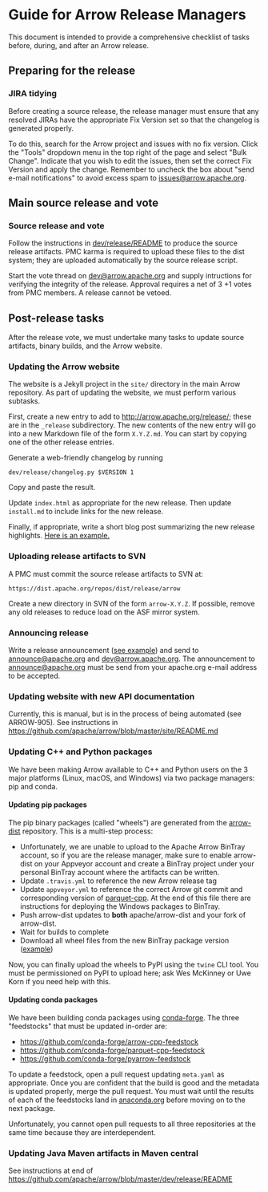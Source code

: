 <!---
  Licensed to the Apache Software Foundation (ASF) under one
  or more contributor license agreements.  See the NOTICE file
  distributed with this work for additional information
  regarding copyright ownership.  The ASF licenses this file
  to you under the Apache License, Version 2.0 (the
  "License"); you may not use this file except in compliance
  with the License.  You may obtain a copy of the License at

    http://www.apache.org/licenses/LICENSE-2.0

  Unless required by applicable law or agreed to in writing,
  software distributed under the License is distributed on an
  "AS IS" BASIS, WITHOUT WARRANTIES OR CONDITIONS OF ANY
  KIND, either express or implied.  See the License for the
  specific language governing permissions and limitations
  under the License.
-->

# Guide for Arrow Release Managers

This document is intended to provide a comprehensive checklist of tasks before,
during, and after an Arrow release.

## Preparing for the release

### JIRA tidying

Before creating a source release, the release manager must ensure that any
resolved JIRAs have the appropriate Fix Version set so that the changelog is
generated properly.

To do this, search for the Arrow project and issues with no fix version. Click
the "Tools" dropdown menu in the top right of the page and select "Bulk
Change". Indicate that you wish to edit the issues, then set the correct Fix
Version and apply the change. Remember to uncheck the box about "send e-mail
notifications" to avoid excess spam to issues@arrow.apache.org.

## Main source release and vote

### Source release and vote

Follow the instructions in [dev/release/README][1] to produce the source
release artifacts. PMC karma is required to upload these files to the dist
system; they are uploaded automatically by the source release script.

Start the vote thread on dev@arrow.apache.org and supply intructions for
verifying the integrity of the release. Approval requires a net of 3 +1 votes
from PMC members. A release cannot be vetoed.

## Post-release tasks

After the release vote, we must undertake many tasks to update source
artifacts, binary builds, and the Arrow website.

### Updating the Arrow website

The website is a Jekyll project in the `site/` directory in the main Arrow
repository. As part of updating the website, we must perform various subtasks.

First, create a new entry to add to http://arrow.apache.org/release/; these are
in the `_release` subdirectory. The new contents of the new entry will go into
a new Markdown file of the form `X.Y.Z.md`. You can start by copying one of the
other release entries.

Generate a web-friendly changelog by running

```
dev/release/changelog.py $VERSION 1
```

Copy and paste the result.

Update `index.html` as appropriate for the new release. Then update
`install.md` to include links for the new release.

Finally, if appropriate, write a short blog post summarizing the new release
highlights. [Here is an example.][8]

### Uploading release artifacts to SVN

A PMC must commit the source release artifacts to SVN at:

```
https://dist.apache.org/repos/dist/release/arrow
```

Create a new directory in SVN of the form `arrow-X.Y.Z`. If possible, remove
any old releases to reduce load on the ASF mirror system.

### Announcing release

Write a release announcement ([see example][9]) and send to announce@apache.org
and dev@arrow.apache.org. The announcement to announce@apache.org must be send
from your apache.org e-mail address to be accepted.

### Updating website with new API documentation

Currently, this is manual, but is in the process of being automated (see
ARROW-905). See instructions in
https://github.com/apache/arrow/blob/master/site/README.md

### Updating C++ and Python packages

We have been making Arrow available to C++ and Python users on the 3 major
platforms (Linux, macOS, and Windows) via two package managers: pip and conda.

#### Updating pip packages

The pip binary packages (called "wheels") are generated from the
[arrow-dist][2] repository. This is a multi-step process:

* Unfortunately, we are unable to upload to the Apache Arrow BinTray account,
  so if you are the release manager, make sure to enable arrow-dist on your
  Appveyor account and create a BinTray project under your personal BinTray
  account where the artifacts can be written.
* Update `.travis.yml` to reference the new Arrow release tag
* Update `appveyor.yml` to reference the correct Arrow git commit and
  corresponding version of [parquet-cpp][3]. At the end of this file there are
  instructions for deploying the Windows packages to BinTray.
* Push arrow-dist updates to **both** apache/arrow-dist and your fork of
  arrow-dist.
* Wait for builds to complete
* Download all wheel files from the new BinTray package version ([example][4])

Now, you can finally upload the wheels to PyPI using the `twine` CLI tool. You
must be permissioned on PyPI to upload here; ask Wes McKinney or Uwe Korn if
you need help with this.

#### Updating conda packages

We have been building conda packages using [conda-forge][6]. The three
"feedstocks" that must be updated in-order are:

* https://github.com/conda-forge/arrow-cpp-feedstock
* https://github.com/conda-forge/parquet-cpp-feedstock
* https://github.com/conda-forge/pyarrow-feedstock

To update a feedstock, open a pull request updating `meta.yaml` as
appropriate. Once you are confident that the build is good and the metadata is
updated properly, merge the pull request. You must wait until the results of
each of the feedstocks land in [anaconda.org][7] before moving on to the next
package.

Unfortunately, you cannot open pull requests to all three repositories at the
same time because they are interdependent.

### Updating Java Maven artifacts in Maven central

See instructions at end of https://github.com/apache/arrow/blob/master/dev/release/README

[1]: https://github.com/apache/arrow/blob/master/dev/release/README
[2]: https://github.com/apache/arrow-dist
[3]: https://github.com/apache/parquet-cpp
[4]: https://bintray.com/wesm/apache-arrow-test/pyarrow/0.7.1#files
[5]: https://pypi.python.org/pypi/pyarrow
[6]: https://conda-forge.org/
[7]: https://anaconda.org
[8]: http://arrow.apache.org/blog/2017/09/19/0.7.0-release/
[9]: http://mail-archives.apache.org/mod_mbox/www-announce/201709.mbox/%3CCAJPUwMC+VDRQ+Qj25_pqoq+bvs0bsk2Vx614OUpYwTHteFOVGw@mail.gmail.com%3E
